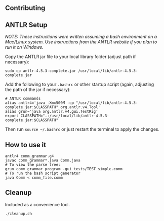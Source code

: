 ## Contributing

## ANTLR Setup

*NOTE: These instructions were written assuming a bash environment
on a Mac/Linux system. Use instructions from the ANTLR website if
you plan to run it on Windows.*

Copy the ANTLR jar file to your local library folder (adjust path
if necessary):

```
sudo cp antlr-4.5.3-complete.jar /usr/local/lib/antlr-4.5.3-complete.jar
```

Add the following to your `.bashrc` or other startup script (again,
adjusting the path of the jar if necessary):

```
# ANTLR commands
alias antlr4='java -Xmx500M -cp "/usr/local/lib/antlr-4.5.3-complete.jar:$CLASSPATH" org.antlr.v4.Tool'
alias grun='java org.antlr.v4.gui.TestRig'
export CLASSPATH=".:/usr/local/lib/antlr-4.5.3-complete.jar:$CLASSPATH"
```

Then run `source ~/.bashrc` or just restart the terminal to apply the changes.

## How to use it

```
antlr4 comm_grammar.g4
javac comm_grammar*.java Comm.java
# To view the parse tree:
grun comm_grammar program -gui tests/TEST_simple.comm
# To run the bash script generator
java Comm < comm_file.comm
```

## Cleanup

Included as a convenience tool.

```
./cleanup.sh
```
